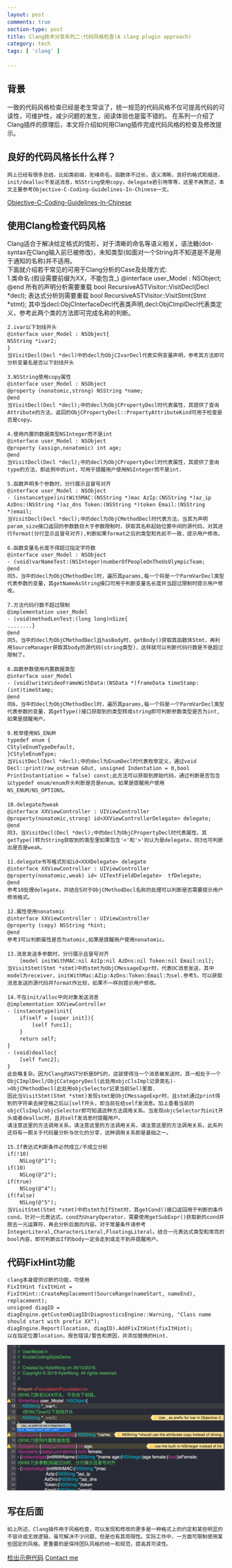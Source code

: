 ```yaml
---
layout: post
comments: true
section-type: post
title: Clang技术分享系列二:代码风格检查(A clang plugin approach)
category: tech
tags: [ 'clang' ]

---
```

## 背景

   一致的代码风格检查已经是老生常谈了，统一规范的代码风格不仅可提高代码的可读性，可维护性，减少问题的发生，阅读体验也是蛮不错的。
   在系列一介绍了Clang插件的原理后，本文将介绍如何用Clang插件完成代码风格的检查及修改提示。

## 良好的代码风格长什么样？

    网上已经有很多总结，比如类前缀，驼峰命名，函数体不过长，语义清晰，良好的格式和缩进，init/dealloc不发送消息，NSString使用copy，delegate若引用等等，这里不再赘述，本文主要参考Objective-C-Coding-Guidelines-In-Chinese一文。

[Objective-C-Coding-Guidelines-In-Chinese](https://github.com/QianKaiLu/Objective-C-Coding-Guidelines-In-Chinese)

## 使用Clang检查代码风格

   Clang适合于解决给定格式的情形，对于清晰的命名等语义相关，语法糖(dot-syntax在Clang输入前已被修改)，未知类型(如面对一个String并不知道是不是用于通知的名称)并不适用。
​    
   下面就介绍若干常见的可用于Clang分析的Case及处理方式:
​    
	1.类命名:(假设需要前缀为XX，不能包含_)
	@interface user_Model : NSObject;
	@end
	所有的声明分析需要重载
	bool RecursiveASTVisitor::VisitDecl(Decl *decl);
	表达式分析则需要重载
	bool RecursiveASTVisitor::VisitStmt(Stmt *stmt);
	其中当decl:ObjCInterfaceDecl代表类声明,decl:ObjCImplDecl代表类定义，参考此两个类的方法即可完成名称的判断。
	
	2.ivar以下划线开头
	@interface user_Model : NSObject{
	NSString *ivar2;
	}
	当VisitDecl(Decl *decl)中的decl为ObjCIvarDecl代表实例变量声明，参考其方法即可分析变量名是否以下划线开头
	
	3.NSString使用copy属性
	@interface user_Model : NSObject
	@property (nonatomic,strong) NSString *name;
	@end
	当VisitDecl(Decl *decl);中的decl为ObjCPropertyDecl时代表属性，其提供了查询Attribute的方法，返回的ObjCPropertyDecl::PropertyAttributeKind可用于检查是否是copy。
	
	4.使用内置的数据类型NSInteger而不是int
	@interface user_Model : NSObject
	@property (assign,nonatomic) int age;
	@end
	当VisitDecl(Decl *decl);中的decl为ObjCPropertyDecl时代表属性，其提供了查询type的方法，即此例中的int，可用于提醒用户使用NSInteger而不是int.
	
	5.函数声明多个参数时，分行展示且冒号对齐
	@interface user_Model : NSObject
	- (instancetype)initWithMAC:(NSString *)mac AzIp:(NSString *)az_ip AzDns:(NSString *)az_dns Token:(NSString *)token Email:(NSString *)email;
	当VisitDecl(Decl *decl);中的decl为ObjCMethodDecl时代表方法，当其为声明param_size接口返回的参数数目大于参数限制时，获取其名称起始位置中间的源代码，对其进行format(分行显示且冒号对齐),判断如果format之后的类型和先前不一致，提示用户修改。
	
	6.函数变量名长度不得超过指定字符数
	@interface user_Model : NSObject
	- (void)varNameTest:(NSInteger)numberOfPeopleOnTheUsOlympicTeam;
	@end
	同5，当中的decl为ObjCMethodDecl时，遍历其params,每一个将是一个ParmVarDecl类型代表参数的变量，其getNameAsString接口可用于判断变量名长度并当超过限制时提示用户修改。
	
	7.方法代码行数不超过限制
	@implementation user_Model
	- (void)methodLenTest:(long long)nSize{
	........}
	@end
	同5，当中的decl为ObjCMethodDecl且hasBody时，getBody()获取其函数体Stmt，再利用SourceManager获取其body的源代码(string类型)，这样就可以判断代码行数是不是超过限制了。
	
	8.函数参数使用内置数据类型
	@interface user_Model
	- (void)writeVideoFrameWithData:(NSData *)frameData timeStamp:(int)timeStamp;
	@end
	同6，当中的decl为ObjCMethodDecl时，遍历其params,每一个将是一个ParmVarDecl类型代表参数的变量，其getType()接口获取到的类型转成string即可判断参数类型是否为int,如果是提醒用户。
	
	9.枚举使用NS_ENUM
	typedef enum {
	CStyleEnumTypeDefault,
	}CStyleEnumType;
	当VisitDecl(Decl *decl);中的decl为EnumDecl时代表枚举定义，通过void Decl::print(raw_ostream &Out, unsigned Indentation = 0,bool PrintInstantiation = false) const;此方法可以获取到原始代码，通过判断是否包含以typedef enum/enum开头判断是否是enum，如果是提醒用户使用NS_ENUM/NS_OPTIONS。
	
	10.delegate为weak
	@interface XXViewController : UIViewController
	@property(nonatomic,strong) id<XXViewControllerDelegate> delegate;
	@end
	同3，当VisitDecl(Decl *decl);中的decl为ObjCPropertyDecl时代表属性，其getType()转为String获取到的类型里如果包含'<'和'>'则认为是delegate，同3也可判断出是否是weak。
	
	11.delegate书写格式形如id<XXXDelegate> delegate
	@interface XXViewController : UIViewController
	@property(nonatomic,weak) id< UITextFieldDelegate>  tfDelegate;
	@end
	参考10处理delegate，并结合5对于ObjCMethodDecl名称的处理可以判断是否需要提示用户修改格式。
	
	12.属性使用nonatomic
	@interface XXViewController : UIViewController
	@property (copy) NSString *hint;
	@end
	参考3可以判断属性是否为atomic,如果是提醒用户使用nonatomic。
	
	13.消息发送多参数时，分行展示且冒号对齐
		[model initWithMAC:nil AzIp:nil AzDns:nil Token:nil Email:nil];
	当VisitStmt(Stmt *stmt)中的stmt为ObjCMessageExpr时，代表OC消息发送，其中model为receiver，initWithMac:AZip:AzDns:Token:Email:为sel.参考5，可以获取消息发送的源代码并format作比较，如果不一样则提示用户修改。
	
	14.不在init/alloc中向对象发送消息
	@implementation XXViewController
	- (instancetype)init{
		if(self = [super init]){
	    	[self func1];
		}
		return self;
	}
	- (void)dealloc{
		[self func2];
	}
	此处略复杂。因为Clang的AST分析是DPS的，这就使得当一个消息被发送时，其一般处于一个ObjCImplDecl/ObjCCategoryDecl(此处用objcClsImpl记录类名)->ObjCMethodDecl(此处用objcSelector记录当前Sel)里面.
	因此当VisitStmt(Stmt *stmt)发现stmt是ObjCMessageExpr时，且stmt通过print得到的字符串去掉空格之后以[self开头，即当前在给self发消息。加上查看当前的objcClsImpl/objcSelector即可知道这种方法调用关系。当发现objcSelector为init开头或者dealloc时，且对self发消息时提醒用户。
	请注意这里的方法调用关系，请注意这里的方法调用关系，请注意这里的方法调用关系，此系列还将有一期关于代码量分析与优化的分享，这种调用关系即是基础之一。
		
	15.If表达式判断条件必然成立/不成立分析
	if(!10)
		NSLog(@"1");
	if(10)
		NSLog(@"2");
	if(true)
	    NSLog(@"4");
	if(false)
		NSLog(@"5");
	当VisitStmt(Stmt *stmt)中的stmt为IfStmt时，其getCond()接口返回用于判断的条件cond。针对一元表达式，cond为UnaryOperator，需要使用getSubExpr()获取新的cond并脱去一元运算符，再去分析后面的内容。对于常量条件请参考IntegerLiteral,CharacterLiteral,FloatingLiteral。结合一元表达式类型和常亮的bool内容，即可判断出If的body一定会走到或走不到并提醒用户。

## 代码FixHint功能

	clang本身提供诊断的功能，可使用
	FixItHint fixItHint = FixItHint::CreateReplacement(SourceRange(nameStart, nameEnd), replacement);
	unsigned diagID = diagEngine.getCustomDiagID(DiagnosticsEngine::Warning, "Class name should start with prefix XX");
	diagEngine.Report(location, diagID).AddFixItHint(fixItHint);
	以在指定位置location，报告错误/警告和原因，并添加替换的Hint.

![xcode-plugin-fix-hint](https://raw.githubusercontent.com/kangwang1988/kangwang1988.github.io/master/img/xcode-plugin-fix-hint.png)

## 写在后面
	如上所述，Clang插件用于风格检查，可以发现和修改的更多是一种格式上的约定和某些明显的不容许或无效逻辑，虽可解决不少问题，但是也有其局限性。实际工作中，一方面可限制使用某些固定的风格，更重要的是保持团队风格的统一和规范，提高其可读性。

[检出示例代码](https://github.com/kangwang1988/XcodeCodingStyle.git)
[Contact me](mailto:kang.wang1988@gmail.com)